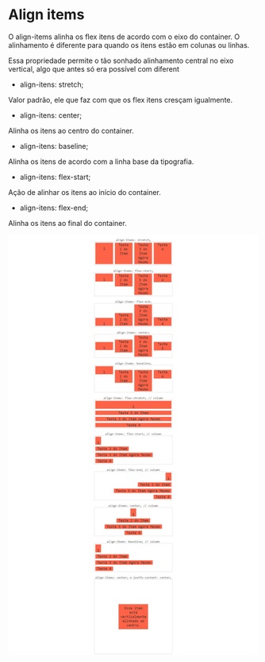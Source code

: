 # Align items

O align-items alinha os flex itens de acordo com o eixo do container. O alinhamento é diferente para quando os itens estão em colunas ou linhas.

Essa propriedade permite o tão sonhado alinhamento central no eixo vertical, algo que antes só era possível com diferent

- align-itens: stretch;

Valor padrão, ele que faz com que os flex itens cresçam igualmente.

- align-itens: center;

Alinha os itens ao centro do container.

- align-itens: baseline;

Alinha os itens de acordo com a linha base da tipografia.

- align-itens: flex-start;

Ação de alinhar os itens ao início do container.

- align-itens: flex-end;

Alinha os itens ao final do container.

![](../../.github/align-items.jpeg)
